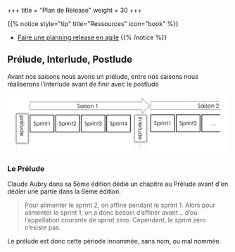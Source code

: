 +++
title = "Plan de Release"
weight = 30
+++

{{% notice style="tip" title="Ressources" icon="book" %}}
- [Faire une planning release en agile](https://blog.myagilepartner.fr/index.php/2017/06/11/faire-une-planning-release/)
{{% /notice %}}

## Prélude, Interlude, Postlude
Avant nos saisons nous avons un prélude, entre nos saisons nous réaliserons l’interlude avant de finir avec le postlude

![Release](../images/release.png)

### Le Prélude
Claude Aubry dans sa 5ème édition dédié un chapitre au Prélude avant d'en dédier une partie dans la 6ème édition.

> Pour alimenter le sprint 2, on affine pendant le sprint 1. Alors pour alimenter le sprint 1, on a donc besoin d’affiner avant… d’où l’appellation courante de sprint zéro. Cependant, le sprint zéro n’existe pas.

Le prélude est donc cette période innommée, sans nom, ou mal nommée.